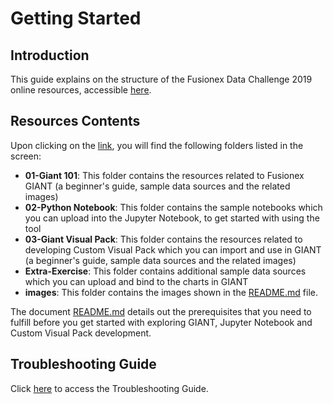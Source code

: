 # Getting Started

## Introduction

This guide explains on the structure of the Fusionex Data Challenge 2019 online resources, accessible [here](https://github.com/fx-giant/data-hackaton-201907).

## Resources Contents

Upon clicking on the [link](https://github.com/fx-giant/data-hackaton-201907), you will find the following folders listed in the screen:

- **01-Giant 101**: This folder contains the resources related to Fusionex GIANT (a beginner's guide, sample data sources and the related images)
- **02-Python Notebook**: This folder contains the sample notebooks which you can upload into the Jupyter Notebook, to get started with using the tool
- **03-Giant Visual Pack**: This folder contains the resources related to developing Custom Visual Pack which you can import and use in GIANT (a beginner's guide, sample data sources and the related images)
- **Extra-Exercise**: This folder contains additional sample data sources which you can upload and bind to the charts in GIANT 
- **images**: This folder contains the images shown in the [README.md](https://github.com/fx-giant/data-hackaton-201907/blob/master/README.md) file.

The document [README.md](https://github.com/fx-giant/data-hackaton-201907/blob/master/README.md) details out the prerequisites that you need to fulfill before you get started with exploring GIANT, Jupyter Notebook and Custom Visual Pack development.

## Troubleshooting Guide

Click [here](./troubleshooting-guide.md) to access the Troubleshooting Guide.

